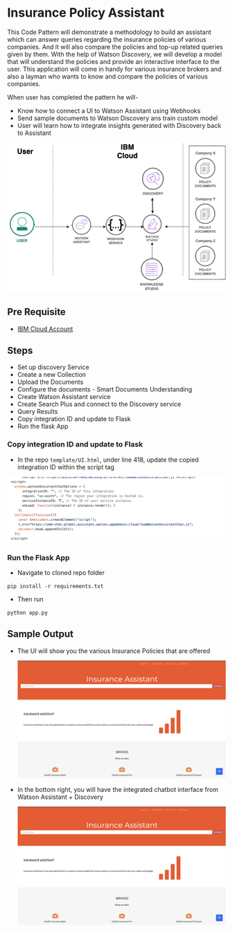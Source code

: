 # Insurance Policy Assistant

This Code Pattern will demonstrate a methodology to build an assistant which can answer queries regarding the insurance policies of various companies. And it will also compare the policies and top-up related queries given by them. With the help of Watson Discovery, we will develop a model that will understand the policies and provide an interactive interface to the user. This application will come in handy for various insurance brokers and also a layman who wants to know and compare the policies of various companies.

When user has completed the pattern he will-

* Know how to connect a UI to Watson Assistant using Webhooks
* Send sample documents to Watson Discovery ans train custom model 
* User will learn how to integrate insights generated with Discovery back to Assistant

![](doc/src/images/Arch.png)

## Pre Requisite

* [IBM Cloud Account](http://cloud.ibm.com/)

## Steps

* Set up discovery Service
* Create a new Collection 
* Upload the Documents
* Configure the documents - Smart Documents Understanding
* Create Watson Assistant service
* Create Search Plus and connect to the Discovery service 
* Query Results 
* Copy integration ID and update to Flask 
* Run the flask App

### Copy integration ID and update to Flask 

* In the repo `template/UI.html`, under line 418, update the copied integration ID within the script tag

![](doc/src/images/integration_ID.png)

### Run the Flask App

* Navigate to cloned repo folder

```
pip install -r requirements.txt
```

* Then run 

``` 
python app.py
```

## Sample Output

* The UI will show you the various Insurance Policies that are offered

  ![](doc/src/images/sample-1.png)

* In the bottom right, you will have the integrated chatbot interface from Watson Assistant + Discovery

  ![](doc/src/images/sample-1.png)
  
